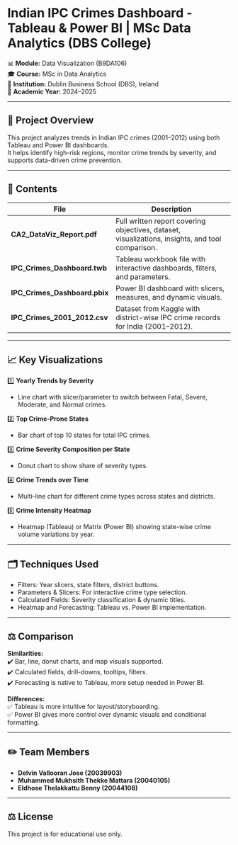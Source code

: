 # Indian IPC Crimes Dashboard - Tableau & Power BI | MSc Data Analytics (DBS College)

📊 **Module:** Data Visualization (B9DA106)  
🎓 **Course:** MSc in Data Analytics  
🏫 **Institution:** Dublin Business School (DBS), Ireland  
📅 **Academic Year:** 2024–2025

---

## 📑 Project Overview

This project analyzes trends in Indian IPC crimes (2001–2012) using both Tableau and Power BI dashboards.  
It helps identify high-risk regions, monitor crime trends by severity, and supports data-driven crime prevention.

---

## 📂 Contents

| File | Description |
|------|-------------|
| **CA2_DataViz_Report.pdf** | Full written report covering objectives, dataset, visualizations, insights, and tool comparison. |
| **IPC_Crimes_Dashboard.twb** | Tableau workbook file with interactive dashboards, filters, and parameters. |
| **IPC_Crimes_Dashboard.pbix** | Power BI dashboard with slicers, measures, and dynamic visuals. |
| **IPC_Crimes_2001_2012.csv** | Dataset from Kaggle with district-wise IPC crime records for India (2001–2012). |

---

## 📈 Key Visualizations

1️⃣ **Yearly Trends by Severity**  
   - Line chart with slicer/parameter to switch between Fatal, Severe, Moderate, and Normal crimes.

2️⃣ **Top Crime-Prone States**  
   - Bar chart of top 10 states for total IPC crimes.

3️⃣ **Crime Severity Composition per State**  
   - Donut chart to show share of severity types.

4️⃣ **Crime Trends over Time**  
   - Multi-line chart for different crime types across states and districts.

5️⃣ **Crime Intensity Heatmap**  
   - Heatmap (Tableau) or Matrix (Power BI) showing state-wise crime volume variations by year.

---

## 🗂️ Techniques Used

- Filters: Year slicers, state filters, district buttons.
- Parameters & Slicers: For interactive crime type selection.
- Calculated Fields: Severity classification & dynamic titles.
- Heatmap and Forecasting: Tableau vs. Power BI implementation.

---

## ⚖️ Comparison

**Similarities:**  
✔️ Bar, line, donut charts, and map visuals supported.  
✔️ Calculated fields, drill-downs, tooltips, filters.  
✔️ Forecasting is native to Tableau, more setup needed in Power BI.

**Differences:**  
✅ Tableau is more intuitive for layout/storyboarding.  
✅ Power BI gives more control over dynamic visuals and conditional formatting.

---

## ✏️ Team Members

- **Delvin Vallooran Jose (20039903)**  
- **Muhammed Mukhsith Thekke Mattara (20040105)**  
- **Eldhose Thelakkattu Benny (20044108)**

---

## ⚖️ License

This project is for educational use only.
